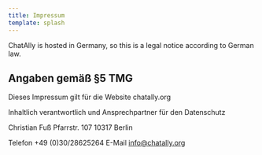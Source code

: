 ```yaml
---
title: Impressum
template: splash
---
```


ChatAlly is hosted in Germany, so this is a legal notice according to German law.

## Angaben gemäß §5 TMG

Dieses Impressum gilt für die Website chatally.org

Inhaltlich verantwortlich und Ansprechpartner für den Datenschutz

Christian Fuß
Pfarrstr. 107
10317 Berlin

Telefon +49 (0)30/28625264
E-Mail info@chatally.org
